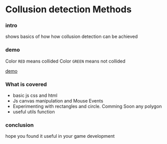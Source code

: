 # Collusion detection Methods

### intro

shows basics of how how collusion detection can be achieved

### demo

Color `RED` means collided Color `GREEN` means not collided

<div>
<!-- images go here -->

[demo](illustration.mp4)

</div>

### What is covered

- basic js css and html
- Js canvas manipulation and Mouse Events
- Experimenting with rectangles and circle. Comming Soon any polygon
- useful utils function

### conclusion

hope you found it useful in your game development
